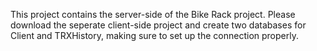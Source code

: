 This project contains the server-side of the Bike Rack project. Please download the seperate client-side project and create two databases for Client and TRXHistory, making sure to set up the connection properly.
